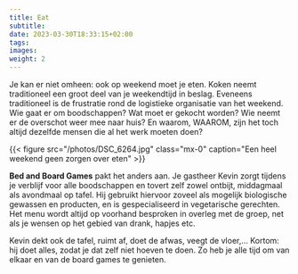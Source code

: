 ```yaml
---
title: Eat
subtitle:
date: 2023-03-30T18:33:15+02:00
tags:
images:
weight: 2
---
```


Je kan er niet omheen: ook op weekend moet je eten. Koken neemt traditioneel een groot deel van je weekendtijd in beslag. Eveneens traditioneel is de frustratie rond de logistieke organisatie van het weekend. Wie gaat er om boodschappen? Wat moet er gekocht worden? Wie neemt er de overschot weer mee naar huis? En waarom, WAAROM, zijn het toch altijd dezelfde mensen die al het werk moeten doen?

<!--more-->

{{< figure src="/photos/DSC_6264.jpg" class="mx-0" caption="Een heel weekend geen zorgen over eten" >}}

**Bed and Board Games** pakt het anders aan. Je gastheer Kevin zorgt tijdens je verblijf voor alle boodschappen en tovert zelf zowel ontbijt, middagmaal als avondmaal op tafel. Hij gebruikt hiervoor zoveel als mogelijk biologische gewassen en producten, en is gespecialiseerd in vegetarische gerechten. Het menu wordt altijd op voorhand besproken in overleg met de groep, net als je wensen op het gebied van drank, hapjes etc.

Kevin dekt ook de tafel, ruimt af, doet de afwas, veegt de vloer,... Kortom: hij doet alles, zodat je dat zelf niet hoeven te doen. Zo heb je alle tijd om van elkaar en van de board games te genieten.


